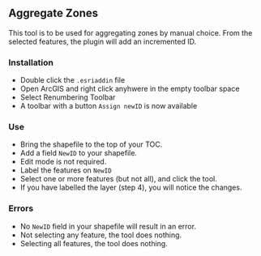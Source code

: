 ## Aggregate Zones

This tool is to be used for aggregating zones by manual choice. From the 
selected features, the plugin will add an incremented ID. 

### Installation

- Double click the `.esriaddin` file
- Open ArcGIS and right click anyhwere in the empty toolbar space
- Select Renumbering Toolbar
- A toolbar with a button `Assign newID` is now available

### Use

- Bring the shapefile to the top of your TOC.
- Add a field `NewID` to your shapefile.
- Edit mode is not required.
- Label the features on `NewID`
- Select one or more features (but not all), and click the tool.
- If you have labelled the layer (step 4), you will notice the changes.

### Errors

- No `NewID` field in your shapefile will result in an error.
- Not selecting any feature, the tool does nothing.
- Selecting all features, the tool does nothing.